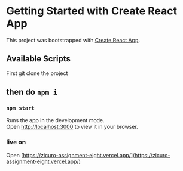 # Getting Started with Create React App

This project was bootstrapped with [Create React App](https://github.com/facebook/create-react-app).

## Available Scripts


First git clone the project 
## then do `npm i`

### `npm start`

Runs the app in the development mode.\
Open [http://localhost:3000](http://localhost:3000) to view it in your browser.

### live on 
Open [https://zicuro-assignment-eight.vercel.app/](https://zicuro-assignment-eight.vercel.app/)



